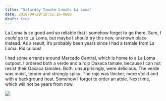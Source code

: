 ```yaml
---
title: "Saturday Tamale Lunch: La Loma"
date: 2018-04-28T10:51:16-0600
draft: true
---
```






La Loma is so good and so reliable that I somehow forget to go there. Sure, I _could_ go to La Loma, but maybe I should try this new, unknown place instead. As a result, it’s probably been years since I had a tamale from La Loma. Ridiculous!

I had some errands around Mercado Central, which is home to a La Loma outpost. I ordered both a verde and a rojo Oaxaca tamale, because I can not resist their Oaxaca tamales. Both, unsurprisingly, were delicious. The verde was moist, tender and strongly spicy. The rojo was thicker, more stolid and with a background heat. Somehow I forgot to order an atole. Next time, which will not be years from now.

![](/images/2018/b0700a3525.jpg)



